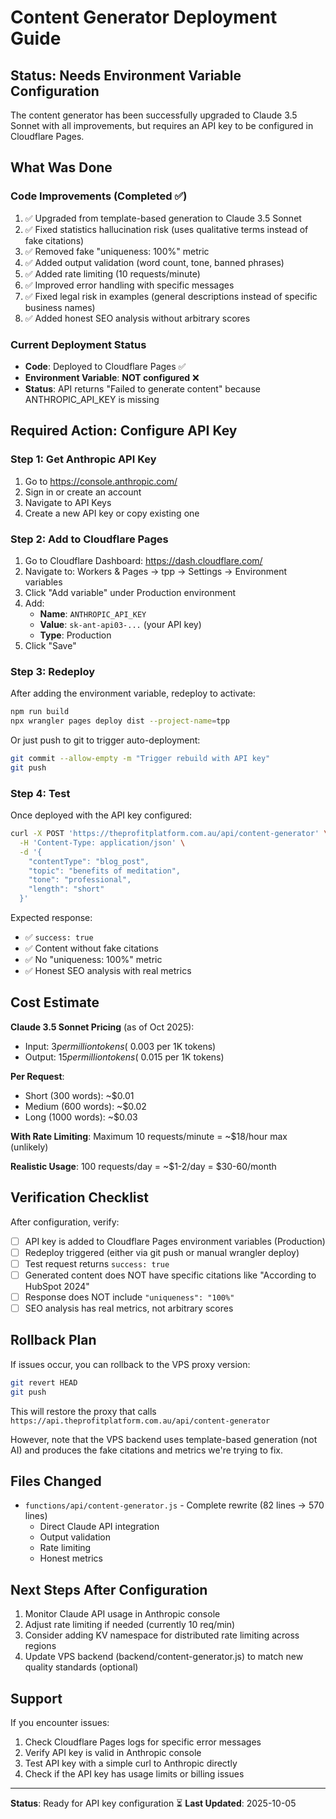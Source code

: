 # Content Generator Deployment Guide

## Status: Needs Environment Variable Configuration

The content generator has been successfully upgraded to Claude 3.5 Sonnet with all improvements, but requires an API key to be configured in Cloudflare Pages.

## What Was Done

### Code Improvements (Completed ✅)
1. ✅ Upgraded from template-based generation to Claude 3.5 Sonnet
2. ✅ Fixed statistics hallucination risk (uses qualitative terms instead of fake citations)
3. ✅ Removed fake "uniqueness: 100%" metric
4. ✅ Added output validation (word count, tone, banned phrases)
5. ✅ Added rate limiting (10 requests/minute)
6. ✅ Improved error handling with specific messages
7. ✅ Fixed legal risk in examples (general descriptions instead of specific business names)
8. ✅ Added honest SEO analysis without arbitrary scores

### Current Deployment Status
- **Code**: Deployed to Cloudflare Pages ✅
- **Environment Variable**: **NOT configured** ❌
- **Status**: API returns "Failed to generate content" because ANTHROPIC_API_KEY is missing

## Required Action: Configure API Key

### Step 1: Get Anthropic API Key
1. Go to https://console.anthropic.com/
2. Sign in or create an account
3. Navigate to API Keys
4. Create a new API key or copy existing one

### Step 2: Add to Cloudflare Pages
1. Go to Cloudflare Dashboard: https://dash.cloudflare.com/
2. Navigate to: Workers & Pages → tpp → Settings → Environment variables
3. Click "Add variable" under Production environment
4. Add:
   - **Name**: `ANTHROPIC_API_KEY`
   - **Value**: `sk-ant-api03-...` (your API key)
   - **Type**: Production
5. Click "Save"

### Step 3: Redeploy
After adding the environment variable, redeploy to activate:

```bash
npm run build
npx wrangler pages deploy dist --project-name=tpp
```

Or just push to git to trigger auto-deployment:
```bash
git commit --allow-empty -m "Trigger rebuild with API key"
git push
```

### Step 4: Test
Once deployed with the API key configured:

```bash
curl -X POST 'https://theprofitplatform.com.au/api/content-generator' \
  -H 'Content-Type: application/json' \
  -d '{
    "contentType": "blog_post",
    "topic": "benefits of meditation",
    "tone": "professional",
    "length": "short"
  }'
```

Expected response:
- ✅ `success: true`
- ✅ Content without fake citations
- ✅ No "uniqueness: 100%" metric
- ✅ Honest SEO analysis with real metrics

## Cost Estimate

**Claude 3.5 Sonnet Pricing** (as of Oct 2025):
- Input: $3 per million tokens (~$0.003 per 1K tokens)
- Output: $15 per million tokens (~$0.015 per 1K tokens)

**Per Request**:
- Short (300 words): ~$0.01
- Medium (600 words): ~$0.02
- Long (1000 words): ~$0.03

**With Rate Limiting**: Maximum 10 requests/minute = ~$18/hour max (unlikely)

**Realistic Usage**: 100 requests/day = ~$1-2/day = $30-60/month

## Verification Checklist

After configuration, verify:
- [ ] API key is added to Cloudflare Pages environment variables (Production)
- [ ] Redeploy triggered (either via git push or manual wrangler deploy)
- [ ] Test request returns `success: true`
- [ ] Generated content does NOT have specific citations like "According to HubSpot 2024"
- [ ] Response does NOT include `"uniqueness": "100%"`
- [ ] SEO analysis has real metrics, not arbitrary scores

## Rollback Plan

If issues occur, you can rollback to the VPS proxy version:

```bash
git revert HEAD
git push
```

This will restore the proxy that calls `https://api.theprofitplatform.com.au/api/content-generator`

However, note that the VPS backend uses template-based generation (not AI) and produces the fake citations and metrics we're trying to fix.

## Files Changed
- `functions/api/content-generator.js` - Complete rewrite (82 lines → 570 lines)
  - Direct Claude API integration
  - Output validation
  - Rate limiting
  - Honest metrics

## Next Steps After Configuration
1. Monitor Claude API usage in Anthropic console
2. Adjust rate limiting if needed (currently 10 req/min)
3. Consider adding KV namespace for distributed rate limiting across regions
4. Update VPS backend (backend/content-generator.js) to match new quality standards (optional)

## Support
If you encounter issues:
1. Check Cloudflare Pages logs for specific error messages
2. Verify API key is valid in Anthropic console
3. Test API key with a simple curl to Anthropic directly
4. Check if the API key has usage limits or billing issues

---

**Status**: Ready for API key configuration ⏳
**Last Updated**: 2025-10-05
